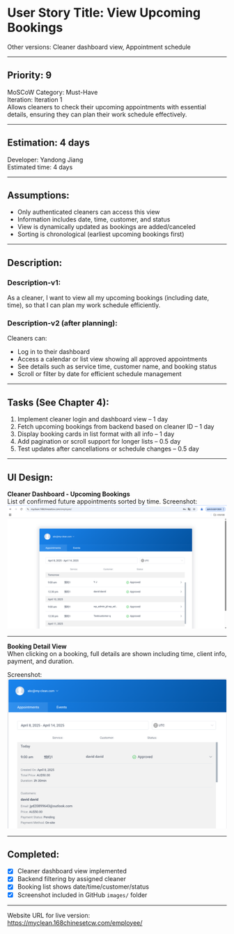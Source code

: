 # User Story Title: View Upcoming Bookings  
Other versions: Cleaner dashboard view, Appointment schedule  

---

## Priority: 9 
MoSCoW Category: Must-Have  
Iteration: Iteration 1  
Allows cleaners to check their upcoming appointments with essential details, ensuring they can plan their work schedule effectively.

---

## Estimation: 4 days  
Developer: Yandong Jiang  
Estimated time: 4 days  

---

## Assumptions:
- Only authenticated cleaners can access this view  
- Information includes date, time, customer, and status  
- View is dynamically updated as bookings are added/canceled  
- Sorting is chronological (earliest upcoming bookings first)  

---

## Description:

### Description-v1:  
As a cleaner, I want to view all my upcoming bookings (including date, time), so that I can plan my work schedule efficiently.

### Description-v2 (after planning):  
Cleaners can:  
- Log in to their dashboard  
- Access a calendar or list view showing all approved appointments  
- See details such as service time, customer name, and booking status  
- Scroll or filter by date for efficient schedule management  

---

## Tasks (See Chapter 4):
1. Implement cleaner login and dashboard view – 1 day  
2. Fetch upcoming bookings from backend based on cleaner ID – 1 day  
3. Display booking cards in list format with all info – 1 day  
4. Add pagination or scroll support for longer lists – 0.5 day  
5. Test updates after cancellations or schedule changes – 0.5 day  

---

## UI Design:

**Cleaner Dashboard - Upcoming Bookings**  
List of confirmed future appointments sorted by time.
Screenshot:  
![Upcoming Bookings](../images/upcoming_booking.png)

---

**Booking Detail View**  
When clicking on a booking, full details are shown including time, client info, payment, and duration.

Screenshot:  
![Booking Detail](../images/upcoming_booking_detail.png)

---

## Completed:

- [x] Cleaner dashboard view implemented  
- [x] Backend filtering by assigned cleaner  
- [x] Booking list shows date/time/customer/status  
- [x] Screenshot included in GitHub `images/` folder  

---

Website URL for live version:  
https://myclean.168chinesetcw.com/employee/

